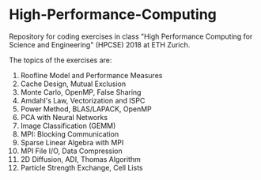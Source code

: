 # High-Performance-Computing
Repository for coding exercises in class "High Performance Computing for Science and Engineering" (HPCSE) 2018 at ETH Zurich.

The topics of the exercises are:

1. Roofline Model and Performance Measures
2. Cache Design, Mutual Exclusion
3. Monte Carlo, OpenMP, False Sharing
4. Amdahl's Law, Vectorization and ISPC
5. Power Method, BLAS/LAPACK, OpenMP
6. PCA with Neural Networks
7. Image Classification (GEMM)
8. MPI: Blocking Communication
9. Sparse Linear Algebra with MPI
10. MPI File I/O, Data Compression
11. 2D Diffusion, ADI, Thomas Algorithm
12. Particle Strength Exchange, Cell Lists
